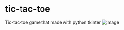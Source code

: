 # tic-tac-toe
Tic-tac-toe game that made with python tkinter
![image](https://github.com/bedirhannx/tic-tac-toe/assets/128374015/5c8b62cf-84ed-4bd7-9b14-3ab47f746f05)
